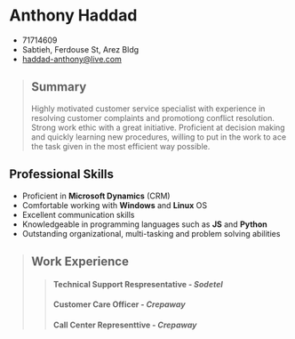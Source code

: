 # Anthony Haddad

- 71714609
- Sabtieh, Ferdouse St, Arez Bldg
- haddad-anthony@live.com

> ## Summary
>
> Highly motivated customer service specialist with experience in resolving customer complaints and promotiong conflict resolution. Strong work ethic with a great initiative. Proficient at decision making and quickly learning new procedures, willing to put in the work to ace the task given in the most efficient way possible.

## Professional Skills

- Proficient in **Microsoft Dynamics** (CRM)
- Comfortable working with **Windows** and **Linux** OS
- Excellent communication skills
- Knowledgeable in programming languages such as **JS** and **Python**
- Outstanding organizational, multi-tasking and problem solving abilities

> ## Work Experience
>
> > #### Technical Support Respresentative - _Sodetel_
> >
> > #### Customer Care Officer - _Crepaway_
> >
> > #### Call Center Representtive - _Crepaway_
